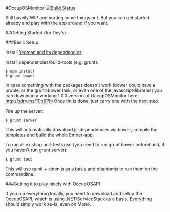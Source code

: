 #OccupOSMonitor [![Build Status](https://api.travis-ci.org/OccupOS/OccupOSMonitor.png)](https://travis-ci.org/OccupOS/OccupOSMonitor)

Still haveily WIP and sorting some things out. But you can get started already and play with the app around if you want.

##Getting Started (for Dev's)

###Basic Setup

Install [Yeoman and its dependencies](http://yeoman.io/)

Install dependencies/build-tools (e.g. grunt):

```
$ npm install
$ grunt bower
```

In case something with the packages doesn't work (bower could have a proble, or the grunt-bower task, or even one of the javascript-libraries)
you can download a working 1.0.0 version of OccupOSMonitor here: http://sdrv.ms/10h6Phi
Once tht is done, just carry one with the next step.

Fire up the server:

```
$ grunt server
```
This will automatically download js-dependencies via bower, compile the templates and build the whole Ember-app.

To run all existing unit-tests use (you need to run grunt bower beforehand, if you haven't run grunt server):

```
$ grunt test
```
This will use qunit + sinon.js as a basis and phantomjs to run them on the commandline.

###Getting it to play nicely with OccupOSAPI

If you run everything locally, you need to download and setup the OccupOSAPI, which is using .NET/ServiceStack as a basis. Everything should simply work as-is, even on Mono.
